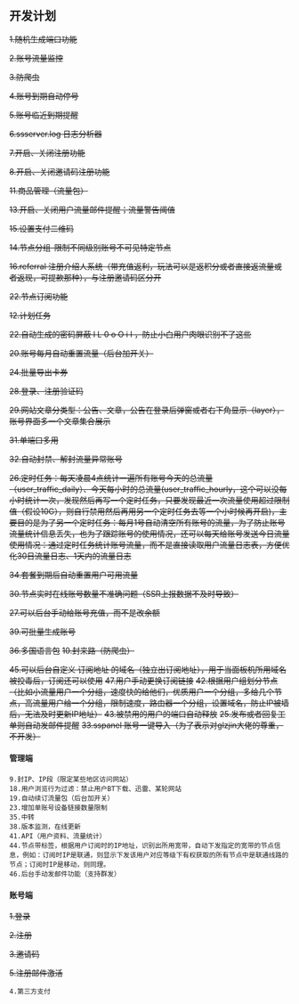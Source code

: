 ## 开发计划
~~1.随机生成端口功能~~

~~2.账号流量监控~~

~~3.防爬虫~~

~~4.账号到期自动停号~~

~~5.账号临近到期提醒~~

~~6.ssserver.log 日志分析器~~

~~7.开启、关闭注册功能~~

~~8.开启、关闭邀请码注册功能~~

~~11.商品管理（流量包）~~

~~13.开启、关闭用户流量邮件提醒；流量警告阈值~~

~~15.设置支付二维码~~

~~14.节点分组-限制不同级别账号不可见特定节点~~

~~16.referral 注册介绍人系统（带充值返利，玩法可以是返积分或者直接返流量或者返现，可提款那种），与注册邀请码区分开~~

~~22.节点订阅功能~~

~~12.计划任务~~

~~22.自动生成的密码屏蔽 l L  0 o O i I ，防止小白用户肉眼识别不了这些~~

~~20.账号每月自动重置流量（后台加开关）~~

~~24.批量导出卡券~~

~~28.登录、注册验证码~~

~~29.网站文章分类型：公告、文章，公告在登录后弹窗或者右下角显示（layer），账号界面多一个文章集合展示~~

~~31.单端口多用~~

~~32.自动封禁、解封流量异常账号~~

~~26.定时任务：每天凌晨4点统计一遍所有账号今天的总流量（user_traffic_daily）、今天每小时的总流量(user_traffic_hourly，这个可以没每小时统计一次，发现然后再写一个定时任务，只要发现最近一次流量使用超过限制值（假设10G），则自行禁用然后再用另一个定时任务去等一个小时候再开启)，主要目的是为了另一个定时任务：每月1号自动清空所有账号的流量，为了防止账号流量统计信息丢失，也为了跟踪账号的使用情况，还可以每天给账号发送今日流量使用情况：通过定时任务统计账号流量，而不是直接读取用户流量日志表，方便优化30日流量日志、1天内的流量日志~~

~~34.套餐到期后自动重置用户可用流量~~

~~30.节点实时在线账号数量不准确问题（SSR上报数据不及时导致）~~

~~27.可以后台手动给账号充值，而不是改余额~~

~~39.可批量生成账号~~

~~36.多国语言包~~
~~10.封来路（防爬虫）~~

~~45.可以后台自定义 订阅地址 的域名（独立出订阅地址），用于当面板机所用域名被投毒后，订阅还可以使用~~
~~47.用户手动更换订阅链接~~
~~42.根据用户组划分节点（比如小流量用户一个分组，速度快的给他们，优质用户一个分组，多给几个节点，高流量用户给一个分组，限制速度，路由器一个分组，设置域名，防止IP被墙后，无法及时更新IP地址）~~
~~43.被禁用的用户的端口自动释放~~
~~25.发布或者回复工单则自动发邮件提醒~~
~~33.sspanel 账号一键导入（为了表示对glzjin大佬的尊重，不开发）~~

#### 管理端
````
9.封IP、IP段（限定某些地区访问网站）
18.用户浏览行为过滤：禁止用户BT下载、迅雷、某轮网站
19.自动续订流量包（后台加开关）
23.增加单账号设备链接数量限制
35.中转
38.版本监测，在线更新
41.API（用户资料、流量统计）
44.节点带标签，根据用户订阅时的IP地址，识别出所用宽带，自动下发指定的宽带的节点信息，例如：订阅时IP是联通，则显示下发该用户对应等级下有权获取的所有节点中是联通线路的节点；订阅时IP是移动，则同理。
46.后台手动发邮件功能（支持群发）

````



#### 账号端
~~1.登录~~

~~2.注册~~

~~3.邀请码~~

~~5.注册邮件激活~~


```
4.第三方支付


```